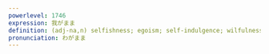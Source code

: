 ```yaml
---
powerlevel: 1746
expression: 我がまま
definition: (adj-na,n) selfishness; egoism; self-indulgence; wilfulness; willfulness; disobedience; whim; (P)
pronunciation: わがまま
---
```


